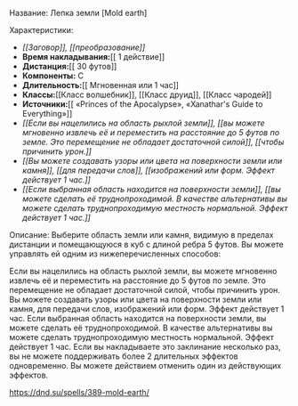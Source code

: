 Название: Лепка земли \[Mold earth] 

Характеристики:
- *[[Заговор]], [[преобразование]]*
- **Время накладывания:**[[ 1 действие]]
- **Дистанция:**[[ 30 футов]]
- **Компоненты:** С
- **Длительность:**[[ Мгновенная или 1 час]]
- **Классы:**[[Класс  волшебник]], [[Класс друид]], [[Класс чародей]]
- **Источники:**[[ «Princes of the Apocalypse», «Xanathar's Guide to Everything»]]
- *[[Если вы нацелились на область рыхлой земли]], [[вы можете мгновенно извлечь её и переместить на расстояние до 5 футов по земле. Это перемещение не обладает достаточной силой]], [[чтобы причинить урон.]]*
- *[[Вы можете создавать узоры или цвета на поверхности земли или камня]], [[для передачи слов]], [[изображений или форм. Эффект действует 1 час.]]*
- *[[Если выбранная область находится на поверхности земли]], [[вы можете сделать её труднопроходимой. В качестве альтернативы вы можете сделать труднопроходимую местность нормальной. Эффект действует 1 час.]]*

Описание:
Выберите область земли или камня, видимую в пределах дистанции и помещающуюся в куб с длиной ребра 5 футов. Вы можете управлять ей одним из нижеперечисленных способов:

Если вы нацелились на область рыхлой земли, вы можете мгновенно извлечь её и переместить на расстояние до 5 футов по земле. Это перемещение не обладает достаточной силой, чтобы причинить урон.
Вы можете создавать узоры или цвета на поверхности земли или камня, для передачи слов, изображений или форм. Эффект действует 1 час.
Если выбранная область находится на поверхности земли, вы можете сделать её труднопроходимой. В качестве альтернативы вы можете сделать труднопроходимую местность нормальной. Эффект действует 1 час.
Если вы накладываете это заклинание несколько раз, вы не можете поддерживать более 2 длительных эффектов одновременно. Вы можете действием отменить один из действующих эффектов.

https://dnd.su/spells/389-mold-earth/